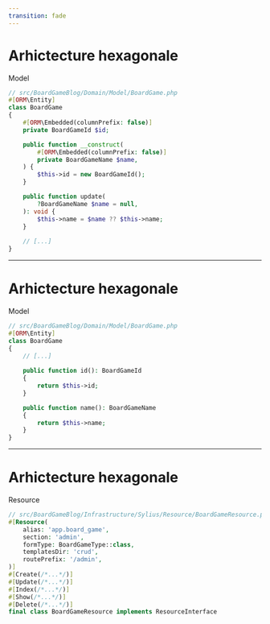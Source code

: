 ```yaml
---
transition: fade
---
```


# Arhictecture hexagonale

<v-clicks>

Model

```php {all|5-6|8-13|15-19}
// src/BoardGameBlog/Domain/Model/BoardGame.php
#[ORM\Entity]
class BoardGame
{
    #[ORM\Embedded(columnPrefix: false)]
    private BoardGameId $id;

    public function __construct(
        #[ORM\Embedded(columnPrefix: false)]
        private BoardGameName $name,
    ) {
        $this->id = new BoardGameId();
    }

    public function update(
        ?BoardGameName $name = null,
    ): void {
        $this->name = $name ?? $this->name;
    }
    
    // [...]
}
```

</v-clicks>

---

# Arhictecture hexagonale

Model

```php {6-15}
// src/BoardGameBlog/Domain/Model/BoardGame.php
#[ORM\Entity]
class BoardGame
{    
    // [...]
    
    public function id(): BoardGameId
    {
        return $this->id;
    }

    public function name(): BoardGameName
    {
        return $this->name;
    }
}
```

---

# Arhictecture hexagonale

<v-clicks>

Resource

```php {all|9|10|11|12|13}
// src/BoardGameBlog/Infrastructure/Sylius/Resource/BoardGameResource.php
#[Resource(
    alias: 'app.board_game',
    section: 'admin',
    formType: BoardGameType::class,
    templatesDir: 'crud',
    routePrefix: '/admin',
)]
#[Create(/*...*/)]
#[Update(/*...*/)]
#[Index(/*...*/)]
#[Show(/*...*/)]
#[Delete(/*...*/)]
final class BoardGameResource implements ResourceInterface
```

</v-clicks>


